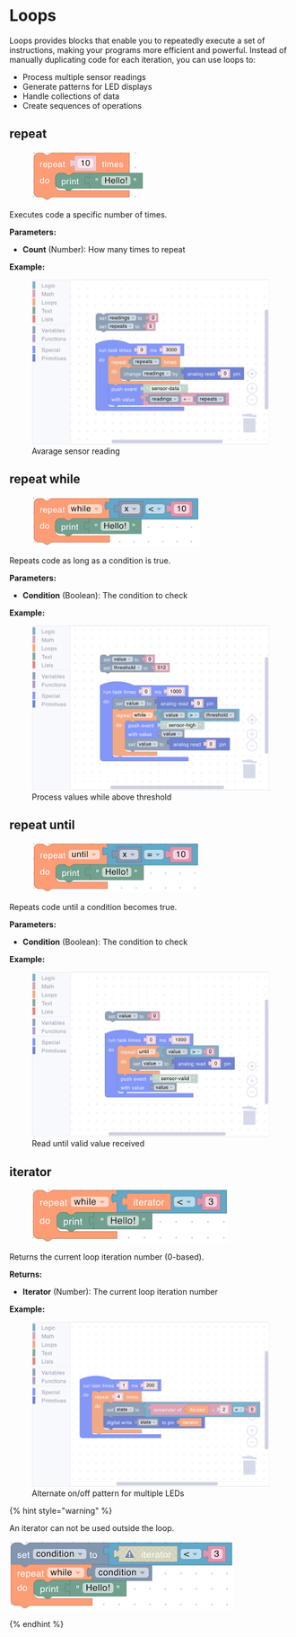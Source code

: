 # Loops

Loops provides blocks that enable you to repeatedly execute a set of instructions, making your programs more efficient and powerful. Instead of manually duplicating code for each iteration, you can use loops to:

- Process multiple sensor readings
- Generate patterns for LED displays
- Handle collections of data
- Create sequences of operations

## repeat

<div align="left"><figure><img src="../../../.gitbook/assets/loops_repeat.png" alt=""><figcaption></figcaption></figure></div>

Executes code a specific number of times.

**Parameters:**

- **Count** (Number): How many times to repeat

**Example:**

<div align="left"><figure><img src="../../../.gitbook/assets/loops_repeat_example.png" alt=""><figcaption>Avarage sensor reading</figcaption></figure></div>

## repeat while

<div align="left"><figure><img src="../../../.gitbook/assets/loops_repeat_while.png" alt=""><figcaption></figcaption></figure></div>

Repeats code as long as a condition is true.

**Parameters:**

- **Condition** (Boolean): The condition to check

**Example:**

<div align="left"><figure><img src="../../../.gitbook/assets/loops_repeat_while_example.png" alt=""><figcaption>Process values while above threshold</figcaption></figure></div>

## repeat until

<div align="left"><figure><img src="../../../.gitbook/assets/loops_repeat_until.png" alt=""><figcaption></figcaption></figure></div>

Repeats code until a condition becomes true.

**Parameters:**

- **Condition** (Boolean): The condition to check

**Example:**

<div align="left"><figure><img src="../../../.gitbook/assets/loops_repeat_until_example.png" alt=""><figcaption>Read until valid value received</figcaption></figure></div>

## iterator

<div align="left"><figure><img src="../../../.gitbook/assets/loops_iterator.png" alt=""><figcaption></figcaption></figure></div>

Returns the current loop iteration number (0-based).

**Returns:**

- **Iterator** (Number): The current loop iteration number

**Example:**

<div align="left"><figure><img src="../../../.gitbook/assets/loops_iterator_example.png" alt=""><figcaption>Alternate on/off pattern for multiple LEDs</figcaption></figure></div>

{% hint style="warning" %}

An iterator can not be used outside the loop.

<img src="../../../.gitbook/assets/loops_iterator_outside.png" alt="" data-size="original">

{% endhint %}
